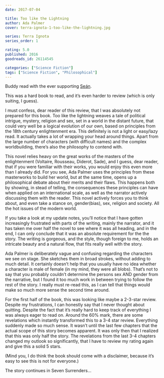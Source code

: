 ```yaml
---
date: 2017-07-04

title: Too like the Lightning
author: Ada Palmer
cover: terra-ignota-1-too-like-the-lightning.jpg

series: Terra Ignota
series_order: 1

rating: 5.0
published: 2016
goodreads_id: 26114545

categories: ["Science Fiction"]
tags: ["Science Fiction", "Philosophical"]
---
```


Buddy read with the ever supporting [Seán](https://www.goodreads.com/user/show/13649278-se-n).

<!--more-->

This was a hard book to read, and it’s even harder to review (which is only suiting, I guess).

I must confess, dear reader of this review, that I was absolutely not prepared for this book. Too like the lightning weaves a tale of political intrigue, mystery, religion and sex, set in a world in the distant future, that could very well be a logical evolution of our own, based on principles from the 18th century enlightenment era.
This definitely is not a light or easy/lazy read. It actually takes a lot of wrapping your head around things. Apart from the large number of characters (with difficult names) and the complex worldbuilding, there’s also the philosophy to contend with.

This novel relies heavy on the great works of the masters of the enlightenment (Voltaire, Rousseau, Diderot, Sade), and I guess, dear reader, that if you were familiar with their works, you would enjoy this even more than I already did. For you see, Ada Palmer uses the principles from these masterworks to build her world, but at the same time, opens up a philosophical debate about their merits and their flaws. This happens both by showing, in stead of telling, the consequences these principles can have when applied on an international scale, as well as the narrator actively discussing them with the reader. This novel actively forces you to think about, and even take a stance on, gender(bias), sex, religion and society. All the hot issues of the modern world.

If you take a look at my update notes, you’ll notice that I have gotten increasingly frustrated with parts of the writing, mainly the narrator, and it has taken me over half the novel to see where it was all heading, and in the end, I can only conclude that it was an absolute requirement for the the story. The writing is gorgeous, and the style, though foreign to me, holds an intricate beauty and a natural flow, that fits really well with the story.

Ada Palmer is deliberately vague and confusing regarding the characters we see on stage. She sketches them in broad strokes, without adding to much detail. It certainly doesn’t help that you usually have no idea whether a character is male of female (in my mind, they were all blobs). That’s not to say that you probably couldn’t determine the persons sex AND gender from the narrative, but I found it too much work in between trying to follow the rest of the story. I really must re-read this, as I can tell that things would make so much more sense the second time around.

For the first half of the book, this was looking like maybe a 2-3-star review. Despite my frustrations, I can honestly say that I never thought about quitting. Despite the fact that it’s really hard to keep track of everything I was always eager to read on. Around the 60% mark, there are some revelations which instantly transformed this to a 3-4 star review. Everything suddenly made so much sense. It wasn’t until the last few chapters that the actual scope of this story becomes apparent. It was only then that I realized that this was only half the story.
The revelations from the last 3-4 chapters changed my outlook so significantly, that I have to review my rating again and give this a solid 5 stars.

(Mind you, I do think the book should come with a disclaimer, because it’s easy to see this is not for everyone.)

The story continues in Seven Surrenders…
